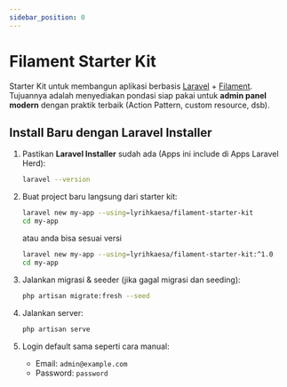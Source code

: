 ```yaml
---
sidebar_position: 0
---
```


# Filament Starter Kit

Starter Kit untuk membangun aplikasi berbasis [Laravel](https://laravel.com/) + [Filament](https://filamentphp.com/).  
Tujuannya adalah menyediakan pondasi siap pakai untuk **admin panel modern** dengan praktik terbaik (Action Pattern, custom resource, dsb).

## Install Baru dengan Laravel Installer

1. Pastikan **Laravel Installer** sudah ada (Apps ini include di Apps Laravel Herd):

    ```bash
    laravel --version
    ```

2. Buat project baru langsung dari starter kit:

    ```bash
    laravel new my-app --using=lyrihkaesa/filament-starter-kit
    cd my-app
    ```

    atau anda bisa sesuai versi

    ```bash
    laravel new my-app --using=lyrihkaesa/filament-starter-kit:^1.0
    cd my-app
    ```

3. Jalankan migrasi & seeder (jika gagal migrasi dan seeding):

    ```bash
    php artisan migrate:fresh --seed
    ```

4. Jalankan server:

    ```bash
    php artisan serve
    ```

5. Login default sama seperti cara manual:

    - Email: `admin@example.com`
    - Password: `password`

